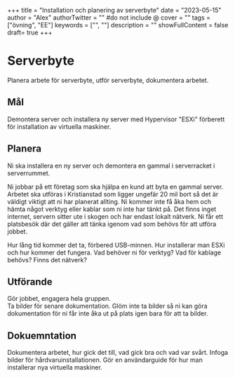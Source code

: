 +++
title = "Installation och planering av serverbyte"
date = "2023-05-15"
author = "Alex"
authorTwitter = "" #do not include @
cover = ""
tags = ["övning", "EE"]
keywords = ["", ""]
description = ""
showFullContent = false
draft= true
+++

# Serverbyte
Planera arbete för serverbyte, utför serverbyte, dokumentera arbetet.

## Mål
Demontera server och installera ny server med Hypervisor "ESXi" förberett för installation av virtuella maskiner.

## Planera

Ni ska installera en ny server och demontera en gammal i serverracket i serverrummet.
<br>

Ni jobbar på ett företag som ska hjälpa en kund att byta en gammal server. Arbetet ska utföras i Kristianstad som ligger ungefär 20 mil bort så det är väldigt viktigt att ni har planerat allting. Ni kommer inte få åka hem och hämta något verktyg eller kablar som ni inte har tänkt på. Det finns inget internet, servern sitter ute i skogen och har endast lokalt nätverk. Ni får ett platsbesök där det gäller att tänka igenom vad som behövs för att utföra jobbet.
<br>

Hur lång tid kommer det ta, förbered USB-minnen. Hur installerar man ESXi och hur kommer det fungera. Vad behöver ni för verktyg? Vad för kablage behövs? Finns det nätverk?



## Utförande

Gör jobbet, engagera hela gruppen. 
<br>
Ta bilder för senare dokumentation. Glöm inte ta bilder så ni kan göra dokumentation för ni får inte åka ut på plats igen bara för att ta bilder.

## Dokuemntation
Dokumentera arbetet, hur gick det till, vad gick bra och vad var svårt. Infoga bilder för hårdvaruinstallationen. Gör en användarguide för hur man installerar nya virtuella maskiner.

<div style='page-break-after: always;'></div>
